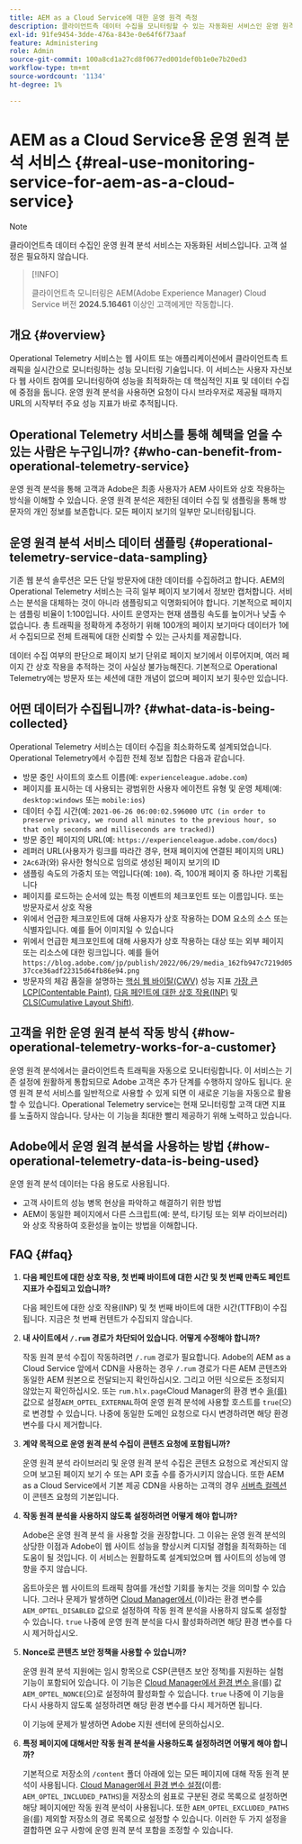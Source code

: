 ```yaml
---
title: AEM as a Cloud Service에 대한 운영 원격 측정
description: 클라이언트측 데이터 수집을 모니터링할 수 있는 자동화된 서비스인 운영 원격 분석에 대해 알아봅니다.
exl-id: 91fe9454-3dde-476a-843e-0e64f6f73aaf
feature: Administering
role: Admin
source-git-commit: 100a8cd1a27cd8f0677ed001def0b1e0e7b20ed3
workflow-type: tm+mt
source-wordcount: '1134'
ht-degree: 1%

---
```


# AEM as a Cloud Service용 운영 원격 분석 서비스 {#real-use-monitoring-service-for-aem-as-a-cloud-service}

>[!NOTE]
>
>클라이언트측 데이터 수집인 운영 원격 분석 서비스는 자동화된 서비스입니다. 고객 설정은 필요하지 않습니다.

>[!INFO]
>
>클라이언트측 모니터링은 AEM(Adobe Experience Manager) Cloud Service 버전 **2024.5.16461** 이상인 고객에게만 작동합니다.

## 개요 {#overview}

Operational Telemetry 서비스는 웹 사이트 또는 애플리케이션에서 클라이언트측 트래픽을 실시간으로 모니터링하는 성능 모니터링 기술입니다. 이 서비스는 사용자 자신보다 웹 사이트 참여를 모니터링하여 성능을 최적화하는 데 핵심적인 지표 및 데이터 수집에 중점을 둡니다. 운영 원격 분석을 사용하면 요청이 다시 브라우저로 제공될 때까지 URL의 시작부터 주요 성능 지표가 바로 추적됩니다.

## Operational Telemetry 서비스를 통해 혜택을 얻을 수 있는 사람은 누구입니까? {#who-can-benefit-from-operational-telemetry-service}

운영 원격 분석을 통해 고객과 Adobe은 최종 사용자가 AEM 사이트와 상호 작용하는 방식을 이해할 수 있습니다. 운영 원격 분석은 제한된 데이터 수집 및 샘플링을 통해 방문자의 개인 정보를 보존합니다. 모든 페이지 보기의 일부만 모니터링됩니다.

## 운영 원격 분석 서비스 데이터 샘플링 {#operational-telemetry-service-data-sampling}

기존 웹 분석 솔루션은 모든 단일 방문자에 대한 데이터를 수집하려고 합니다. AEM의 Operational Telemetry 서비스는 극히 일부 페이지 보기에서 정보만 캡처합니다. 서비스는 분석을 대체하는 것이 아니라 샘플링되고 익명화되어야 합니다. 기본적으로 페이지는 샘플링 비율이 1:100입니다. 사이트 운영자는 현재 샘플링 속도를 높이거나 낮출 수 없습니다. 총 트래픽을 정확하게 추정하기 위해 100개의 페이지 보기마다 데이터가 1에서 수집되므로 전체 트래픽에 대한 신뢰할 수 있는 근사치를 제공합니다.

데이터 수집 여부의 판단으로 페이지 보기 단위로 페이지 보기에서 이루어지며, 여러 페이지 간 상호 작용을 추적하는 것이 사실상 불가능해진다. 기본적으로 Operational Telemetry에는 방문자 또는 세션에 대한 개념이 없으며 페이지 보기 횟수만 있습니다.

## 어떤 데이터가 수집됩니까? {#what-data-is-being-collected}

Operational Telemetry 서비스는 데이터 수집을 최소화하도록 설계되었습니다. Operational Telemetry에서 수집한 전체 정보 집합은 다음과 같습니다.

* 방문 중인 사이트의 호스트 이름(예: `experienceleague.adobe.com`)
* 페이지를 표시하는 데 사용되는 광범위한 사용자 에이전트 유형 및 운영 체제(예: `desktop:windows` 또는 `mobile:ios`)
* 데이터 수집 시간(예: `2021-06-26 06:00:02.596000 UTC (in order to preserve privacy, we round all minutes to the previous hour, so that only seconds and milliseconds are tracked)`)
* 방문 중인 페이지의 URL(예: `https://experienceleague.adobe.com/docs`)
* 레퍼러 URL(사용자가 링크를 따라간 경우, 현재 페이지에 연결된 페이지의 URL)
* `2Ac6`과(와) 유사한 형식으로 임의로 생성된 페이지 보기의 ID
* 샘플링 속도의 가중치 또는 역입니다(예: `100`). 즉, 100개 페이지 중 하나만 기록됩니다
* 페이지를 로드하는 순서에 있는 특정 이벤트의 체크포인트 또는 이름입니다. 또는 방문자로서 상호 작용
* 위에서 언급한 체크포인트에 대해 사용자가 상호 작용하는 DOM 요소의 소스 또는 식별자입니다. 예를 들어 이미지일 수 있습니다
* 위에서 언급한 체크포인트에 대해 사용자가 상호 작용하는 대상 또는 외부 페이지 또는 리소스에 대한 링크입니다. 예를 들어`https://blog.adobe.com/jp/publish/2022/06/29/media_162fb947c7219d0537cce36adf22315d64fb86e94.png`
* 방문자의 체감 품질을 설명하는 [핵심 웹 바이탈(CWV)](https://web.dev/articles/lcp) 성능 지표 [가장 큰 LCP(Contentable Paint)](https://web.dev/articles/lcp), [다음 페인트에 대한 상호 작용(INP)](https://web.dev/articles/inp) 및 [CLS(Cumulative Layout Shift)](https://web.dev/articles/cls).

## 고객을 위한 운영 원격 분석 작동 방식 {#how-operational-telemetry-works-for-a-customer}

운영 원격 분석에서는 클라이언트측 트래픽을 자동으로 모니터링합니다. 이 서비스는 기존 설정에 원활하게 통합되므로 Adobe 고객은 추가 단계를 수행하지 않아도 됩니다. 운영 원격 분석 서비스를 일반적으로 사용할 수 있게 되면 이 새로운 기능을 자동으로 활용할 수 있습니다. Operational Telemetry service는 현재 모니터링할 고객 대면 지표를 노출하지 않습니다. 당사는 이 기능을 최대한 빨리 제공하기 위해 노력하고 있습니다.

<!-- Alexandru: hiding temporarily, until we figure out where this needs to be linked to 

If you wish to leverage more insights with this new feature to optimize your digital experiences effortlessly, please see here (link to Row 99). -->

## Adobe에서 운영 원격 분석을 사용하는 방법 {#how-operational-telemetry-data-is-being-used}

운영 원격 분석 데이터는 다음 용도로 사용됩니다.

* 고객 사이트의 성능 병목 현상을 파악하고 해결하기 위한 방법
* AEM이 동일한 페이지에서 다른 스크립트(예: 분석, 타기팅 또는 외부 라이브러리)와 상호 작용하여 호환성을 높이는 방법을 이해합니다.
<!--
## Limitations and understanding variance in page views and performance metrics {#limitations-and-understanding-variance-in-page-views-and-performance-metrics}

Here are key considerations for customers to keep in mind when interpreting their Operational Telemetry data:

1. **Tracker blockers**

   * End-users employing tracker blockers or privacy extensions can impede Operational Telemetry data collection, as these tools restrict the tracking scripts' execution. This restriction may lead to underreported page views and user interactions, creating a discrepancy between actual site activity and the data captured by Operational Telemetry.

1. **Limitations in capturing headless API/JSON calls**

   * Operational Telemetry data service focuses on the client-side experience and doesn't capture the backend API or JSON calls made from a non-AEM headless app at this time. The exclusion of these calls from Operational Telemetry service data creates variances from the content requests measured by CDN Analytics.
-->

## FAQ {#faq}

<!-- REMOVED THIS FAQ AS PER EMAIL REQUEST FROM SHWETA DUA, SEPTEMBER 4, 2024 TO THE DL-AEM-DOCS GROUP 
1. **Can customers integrate the Operational Telemetry service scripts with third-party systems like Dynatrace?**

   Yes.
-->

1. **다음 페인트에 대한 상호 작용, 첫 번째 바이트에 대한 시간 및 첫 번째 만족도 페인트 지표가 수집되고 있습니까?**

   다음 페인트에 대한 상호 작용(INP) 및 첫 번째 바이트에 대한 시간(TTFB)이 수집됩니다.  지금은 첫 번째 컨텐트가 수집되지 않습니다.

1. **내 사이트에서 `/.rum` 경로가 차단되어 있습니다. 어떻게 수정해야 합니까?**

   작동 원격 분석 수집이 작동하려면 `/.rum` 경로가 필요합니다. Adobe의 AEM as a Cloud Service 앞에서 CDN을 사용하는 경우 `/.rum` 경로가 다른 AEM 콘텐츠와 동일한 AEM 원본으로 전달되는지 확인하십시오. 그리고 어떤 식으로든 조정되지 않았는지 확인하십시오. 또는 `rum.hlx.page`Cloud Manager의 환경 변수 [을(를) ](/help/implementing/cloud-manager/environment-variables.md#add-variables) 값으로 설정`AEM_OPTEL_EXTERNAL`하여 운영 원격 분석에 사용할 호스트를 `true`(으)로 변경할 수 있습니다. 나중에 동일한 도메인 요청으로 다시 변경하려면 해당 환경 변수를 다시 제거합니다.

1. **계약 목적으로 운영 원격 분석 수집이 콘텐츠 요청에 포함됩니까?**

   운영 원격 분석 라이브러리 및 운영 원격 분석 수집은 콘텐츠 요청으로 계산되지 않으며 보고된 페이지 보기 수 또는 API 호출 수를 증가시키지 않습니다. 또한 AEM as a Cloud Service에서 기본 제공 CDN을 사용하는 고객의 경우 [서버측 컬렉션](#serverside-collection)이 콘텐츠 요청의 기본입니다.

1. **작동 원격 분석을 사용하지 않도록 설정하려면 어떻게 해야 합니까?**

   Adobe은 운영 원격 분석 을 사용할 것을 권장합니다. 그 이유는 운영 원격 분석의 상당한 이점과 Adobe이 웹 사이트 성능을 향상시켜 디지털 경험을 최적화하는 데 도움이 될 것입니다. 이 서비스는 원활하도록 설계되었으며 웹 사이트의 성능에 영향을 주지 않습니다.

   옵트아웃은 웹 사이트의 트래픽 참여를 개선할 기회를 놓치는 것을 의미할 수 있습니다. 그러나 문제가 발생하면 [Cloud Manager에서 ](/help/implementing/cloud-manager/environment-variables.md#add-variables)(이)라는 환경 변수를 `AEM_OPTEL_DISABLED` 값으로 설정하여 작동 원격 분석을 사용하지 않도록 설정할 수 있습니다. `true` 나중에 운영 원격 분석을 다시 활성화하려면 해당 환경 변수를 다시 제거하십시오.

1. **Nonce로 콘텐츠 보안 정책을 사용할 수 있습니까?**

   운영 원격 분석 지원에는 임시 항목으로 CSP(콘텐츠 보안 정책)를 지원하는 실험 기능이 포함되어 있습니다. 이 기능은 [Cloud Manager에서 환경 변수 ](/help/implementing/cloud-manager/environment-variables.md#add-variables)을(를) 값 `AEM_OPTEL_NONCE`(으)로 설정하여 활성화할 수 있습니다. `true` 나중에 이 기능을 다시 사용하지 않도록 설정하려면 해당 환경 변수를 다시 제거하면 됩니다.

   이 기능에 문제가 발생하면 Adobe 지원 센터에 문의하십시오.

1. **특정 페이지에 대해서만 작동 원격 분석을 사용하도록 설정하려면 어떻게 해야 합니까?**

   기본적으로 저장소의 `/content` 폴더 아래에 있는 모든 페이지에 대해 작동 원격 분석이 사용됩니다. [Cloud Manager에서 환경 변수 설정](/help/implementing/cloud-manager/environment-variables.md#add-variables)(이름: `AEM_OPTEL_INCLUDED_PATHS`)을 저장소의 쉼표로 구분된 경로 목록으로 설정하면 해당 페이지에만 작동 원격 분석이 사용됩니다. 또한 `AEM_OPTEL_EXCLUDED_PATHS`을(를) 제외할 저장소의 경로 목록으로 설정할 수 있습니다. 이러한 두 가지 설정을 결합하면 요구 사항에 운영 원격 분석 포함을 조정할 수 있습니다.

